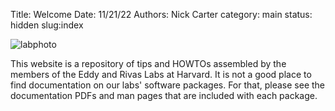 Title: Welcome
Date: 11/21/22
Authors: Nick Carter
category: main
status: hidden
slug:index

![labphoto]({{SITEURL}}/images/labpic.jpg)

This website is a repository of tips and HOWTOs assembled by the members of the Eddy and Rivas Labs at Harvard.  It is not a good place to find documentation on our labs' software packages.  For that, please see the documentation PDFs and man pages that are included with each package.
